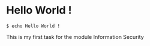 # Hello World !

    $ echo Hello World !

This is my first task for the module Information Security
